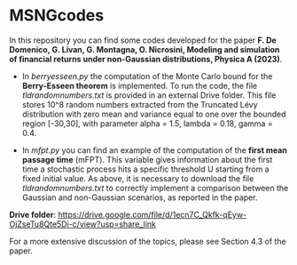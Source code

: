 # MSNGcodes
In this repository you can find some codes developed for the paper **F. De Domenico, G. Livan, G. Montagna, O. Nicrosini, Modeling and simulation of financial returns under non-Gaussian distributions, Physica A (2023)**.

- In _berryesseen.py_ the computation of the Monte Carlo bound for the **Berry-Esseen theorem** is implemented. 
  To run the code, the file _tldrandomnumbers.txt_ is provided in an external Drive folder. This file stores 10^8 random numbers 
  extracted from the Truncated Lévy distribution with zero mean and variance equal to one over the bounded region [-30,30], with        parameter alpha = 1.5, lambda = 0.18, gamma = 0.4.


- In _mfpt.py_ you can find an example of the computation of the **first mean passage time** (mFPT). This variable gives information
  about the first time a stochastic process hits a specific threshold U starting from a fixed initial value. 
  As above, it is necessary to download the file _tldrandomnumbers.txt_ to correctly implement a comparison between the Gaussian and 
  non-Gaussian scenarios, as reported in the paper. 

**Drive folder**: https://drive.google.com/file/d/1ecn7C_Qkfk-qEyw-OjZseTu8Qte5Di-c/view?usp=share_link

For a more extensive discussion of the topics, please see Section 4.3 of the paper.
